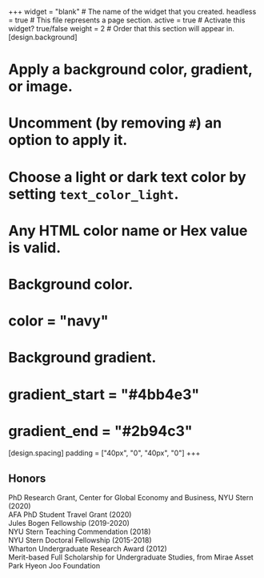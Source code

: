 +++
widget = "blank"  # The name of the widget that you created.
headless = true  # This file represents a page section.
active = true  # Activate this widget? true/false
weight = 2  # Order that this section will appear in.
[design.background]
  # Apply a background color, gradient, or image.
  #   Uncomment (by removing `#`) an option to apply it.
  #   Choose a light or dark text color by setting `text_color_light`.
  #   Any HTML color name or Hex value is valid.

  # Background color.
  # color = "navy"
  
  # Background gradient.
  # gradient_start = "#4bb4e3"
  # gradient_end = "#2b94c3"
  
[design.spacing]
  padding = ["40px", "0", "40px", "0"]
+++

## Honors
PhD Research Grant, Center for Global Economy and Business, NYU Stern (2020)  
AFA PhD Student Travel Grant (2020)  
Jules Bogen Fellowship (2019-2020)  
NYU Stern Teaching Commendation (2018)  
NYU Stern Doctoral Fellowship (2015-2018)  
Wharton Undergraduate Research Award (2012)   
Merit-based Full Scholarship for Undergraduate Studies, from Mirae Asset Park Hyeon Joo Foundation  
